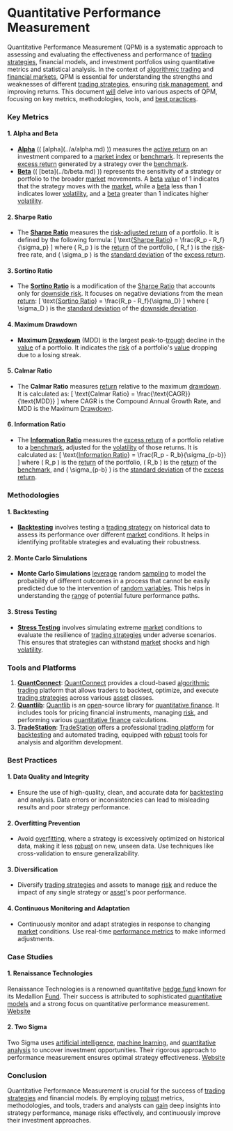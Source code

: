 # Quantitative Performance Measurement

Quantitative Performance Measurement (QPM) is a systematic approach to assessing and evaluating the effectiveness and performance of [trading strategies](../t/trading_strategies.md), financial models, and investment portfolios using quantitative metrics and statistical analysis. In the context of [algorithmic trading](../a/algorithmic_trading.md) and [financial markets](../f/financial_market.md), QPM is essential for understanding the strengths and weaknesses of different [trading strategies](../t/trading_strategies.md), ensuring [risk management](../r/risk_management.md), and improving returns. This document [will](../w/will.md) delve into various aspects of QPM, focusing on key metrics, methodologies, tools, and [best practices](../b/best_practices.md).

### Key Metrics

#### 1. Alpha and Beta
- **[Alpha](../a/alpha.md)** (\( \[alpha](../a/alpha.md) \)) measures the [active return](../a/active_return.md) on an investment compared to a [market index](../m/market_index.md) or [benchmark](../b/benchmark.md). It represents the [excess return](../e/excess_return.md) generated by a strategy over the [benchmark](../b/benchmark.md).
- **[Beta](../b/beta.md)** (\( \[beta](../b/beta.md) \)) represents the sensitivity of a strategy or portfolio to the broader [market](../m/market.md) movements. A [beta](../b/beta.md) [value](../v/value.md) of 1 indicates that the strategy moves with the [market](../m/market.md), while a [beta](../b/beta.md) less than 1 indicates lower [volatility](../v/volatility.md), and a [beta](../b/beta.md) greater than 1 indicates higher [volatility](../v/volatility.md).

#### 2. Sharpe Ratio
- The **[Sharpe Ratio](../s/sharpe_ratio.md)** measures the [risk-adjusted return](../r/risk-adjusted_return.md) of a portfolio. It is defined by the following formula:
  \[
  \text{[Sharpe Ratio](../s/sharpe_ratio.md)} = \frac{R_p - R_f}{\sigma_p}
  \]
  where \( R_p \) is the [return](../r/return.md) of the portfolio, \( R_f \) is the [risk](../r/risk.md)-free rate, and \( \sigma_p \) is the [standard deviation](../s/standard_deviation.md) of the [excess return](../e/excess_return.md).

#### 3. Sortino Ratio
- The **[Sortino Ratio](../s/sortino_ratio.md)** is a modification of the [Sharpe Ratio](../s/sharpe_ratio.md) that accounts only for [downside risk](../d/downside_risk.md). It focuses on negative deviations from the mean [return](../r/return.md):
  \[
  \text{[Sortino Ratio](../s/sortino_ratio.md)} = \frac{R_p - R_f}{\sigma_D}
  \]
  where \( \sigma_D \) is the [standard deviation](../s/standard_deviation.md) of the [downside deviation](../d/downside_deviation.md).

#### 4. Maximum Drawdown
- **Maximum [Drawdown](../d/drawdown.md)** (MDD) is the largest peak-to-[trough](../t/trough.md) decline in the [value](../v/value.md) of a portfolio. It indicates the [risk](../r/risk.md) of a portfolio's [value](../v/value.md) dropping due to a losing streak.

#### 5. Calmar Ratio
- The **Calmar Ratio** measures [return](../r/return.md) relative to the maximum [drawdown](../d/drawdown.md). It is calculated as:
  \[
  \text{Calmar Ratio} = \frac{\text{CAGR}}{\text{MDD}}
  \]
  where CAGR is the Compound Annual Growth Rate, and MDD is the Maximum [Drawdown](../d/drawdown.md).

#### 6. Information Ratio
- The **[Information Ratio](../i/information_ratio.md)** measures the [excess return](../e/excess_return.md) of a portfolio relative to a [benchmark](../b/benchmark.md), adjusted for the [volatility](../v/volatility.md) of those returns. It is calculated as:
  \[
  \text{[Information Ratio](../i/information_ratio.md)} = \frac{R_p - R_b}{\sigma_{p-b}}
  \]
  where \( R_p \) is the [return](../r/return.md) of the portfolio, \( R_b \) is the [return](../r/return.md) of the [benchmark](../b/benchmark.md), and \( \sigma_{p-b} \) is the [standard deviation](../s/standard_deviation.md) of the [excess return](../e/excess_return.md).

### Methodologies

#### 1. Backtesting
- **[Backtesting](../b/backtesting.md)** involves testing a [trading strategy](../t/trading_strategy.md) on historical data to assess its performance over different [market](../m/market.md) conditions. It helps in identifying profitable strategies and evaluating their robustness.

#### 2. Monte Carlo Simulations
- **Monte Carlo Simulations** [leverage](../l/leverage.md) random [sampling](../s/sampling.md) to model the probability of different outcomes in a process that cannot be easily predicted due to the intervention of [random variables](../r/random_variables.md). This helps in understanding the [range](../r/range.md) of potential future performance paths.

#### 3. Stress Testing
- **[Stress Testing](../s/stress_testing_in_trading.md)** involves simulating extreme [market](../m/market.md) conditions to evaluate the resilience of [trading strategies](../t/trading_strategies.md) under adverse scenarios. This ensures that strategies can withstand [market](../m/market.md) shocks and high [volatility](../v/volatility.md).

### Tools and Platforms

1. **[QuantConnect](../q/quantconnect.md)**: [QuantConnect](https://www.quantconnect.com) provides a cloud-based [algorithmic trading](../a/algorithmic_trading.md) platform that allows traders to backtest, optimize, and execute [trading strategies](../t/trading_strategies.md) across various [asset](../a/asset.md) classes.
2. **[Quantlib](../q/quantlib.md)**: [Quantlib](../q/quantlib.md) is an [open](../o/open.md)-source library for [quantitative finance](../q/quantitative_finance.md). It includes tools for pricing financial instruments, managing [risk](../r/risk.md), and performing various [quantitative finance](../q/quantitative_finance.md) calculations.
3. **[TradeStation](../t/tradestation.md)**: [TradeStation](https://www.tradestation.com) offers a professional [trading platform](../t/trading_platform.md) for [backtesting](../b/backtesting.md) and automated trading, equipped with [robust](../r/robust.md) tools for analysis and algorithm development.

### Best Practices

#### 1. Data Quality and Integrity
- Ensure the use of high-quality, clean, and accurate data for [backtesting](../b/backtesting.md) and analysis. Data errors or inconsistencies can lead to misleading results and poor strategy performance.

#### 2. Overfitting Prevention
- Avoid [overfitting](../o/overfitting.md), where a strategy is excessively optimized on historical data, making it less [robust](../r/robust.md) on new, unseen data. Use techniques like cross-validation to ensure generalizability.

#### 3. Diversification
- Diversify [trading strategies](../t/trading_strategies.md) and assets to manage [risk](../r/risk.md) and reduce the impact of any single strategy or [asset](../a/asset.md)'s poor performance.

#### 4. Continuous Monitoring and Adaptation
- Continuously monitor and adapt strategies in response to changing [market](../m/market.md) conditions. Use real-time [performance metrics](../p/performance_metrics.md) to make informed adjustments.

### Case Studies

#### 1. Renaissance Technologies
Renaissance Technologies is a renowned quantitative [hedge fund](../h/hedge_fund.md) known for its Medallion [Fund](../f/fund.md). Their success is attributed to sophisticated [quantitative models](../q/quantitative_models.md) and a strong focus on quantitative performance measurement. [Website](https://www.rentec.com)

#### 2. Two Sigma
Two Sigma uses [artificial intelligence](../a/artificial_intelligence_in_trading.md), [machine learning](../m/machine_learning.md), and [quantitative analysis](../q/quantitative_analysis.md) to uncover investment opportunities. Their rigorous approach to performance measurement ensures optimal strategy effectiveness. [Website](https://www.twosigma.com)

### Conclusion

Quantitative Performance Measurement is crucial for the success of [trading strategies](../t/trading_strategies.md) and financial models. By employing [robust](../r/robust.md) metrics, methodologies, and tools, traders and analysts can [gain](../g/gain.md) deep insights into strategy performance, manage risks effectively, and continuously improve their investment approaches.

